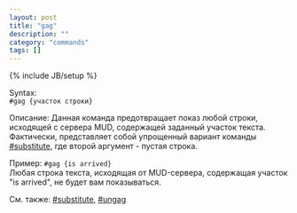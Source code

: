 ```yaml
---
layout: post
title: "gag"
description: ""
category: "commands"
tags: []
---
```

{% include JB/setup %}

Syntax:  
`#gag {участок строки}`

Описание: Данная команда предотвращает показ любой строки, исходящей с сервера MUD, содержащей заданный участок текста. 
Фактически, представляет собой упрощенный вариант команды [#substitute](#substitute), где второй аргумент - пустая строка.

Пример: 
`#gag {is arrived}`  
Любая строка текста, исходящая от MUD-сервера, содержащая участок "is arrived", не будет вам показываться.

См. также: [#substitute](#substitute), [#ungag](#ungag)